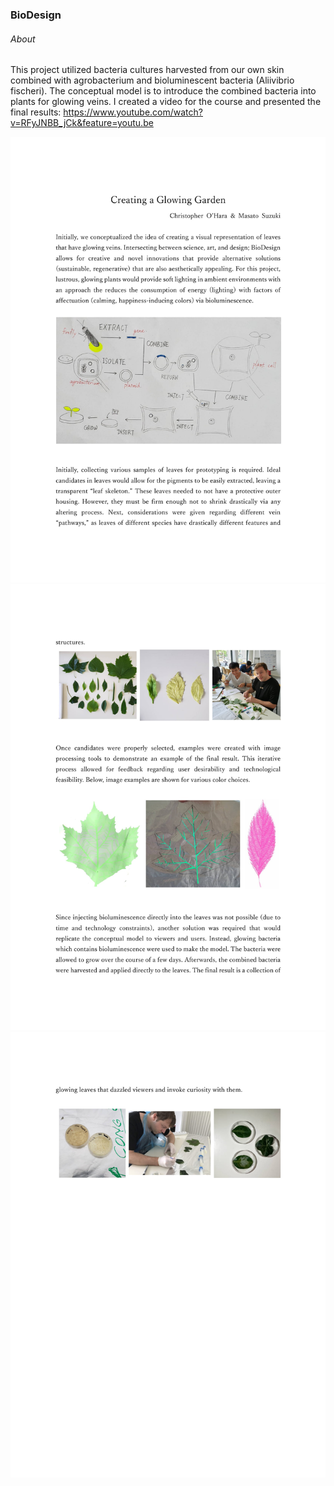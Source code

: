 ### BioDesign

###### About
This project utilized bacteria cultures harvested from our own skin combined with agrobacterium and bioluminescent bacteria (Aliivibrio fischeri). The conceptual model is to introduce the combined bacteria into plants for glowing veins. I created a video for the course and presented the final results: https://www.youtube.com/watch?v=RFyJNBB_jCk&feature=youtu.be

![image](https://github.com/Ohara124c41/Graduate_Technical_Writing/blob/master/Human%20Technology%20Interaction/BioDesign/images/76931_GLOWING%20GARDEN-1.jpg?raw=true)
![image](https://github.com/Ohara124c41/Graduate_Technical_Writing/blob/master/Human%20Technology%20Interaction/BioDesign/images/76931_GLOWING%20GARDEN-2.jpg?raw=true)
![image](https://github.com/Ohara124c41/Graduate_Technical_Writing/blob/master/Human%20Technology%20Interaction/BioDesign/images/76931_GLOWING%20GARDEN-3.jpg?raw=true)
